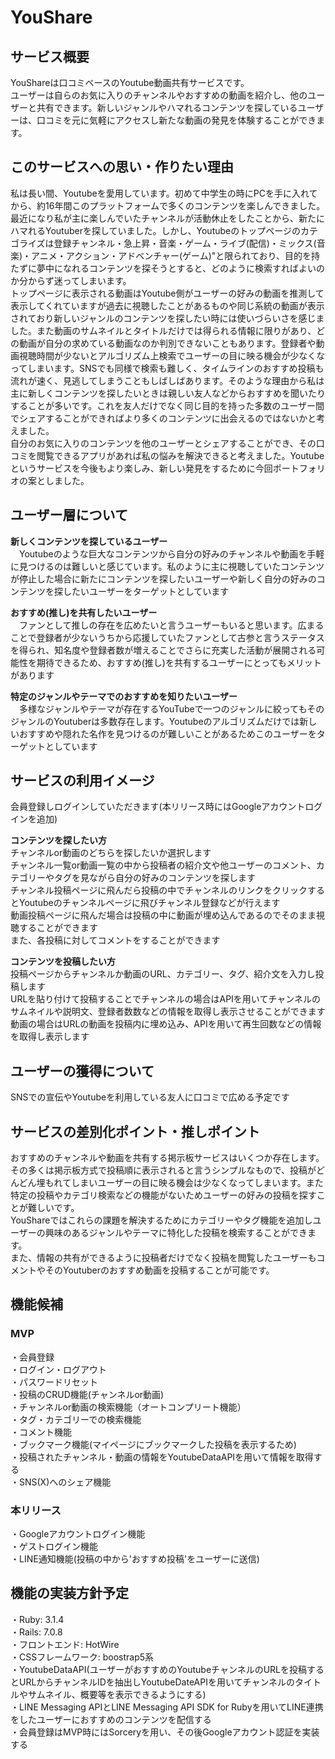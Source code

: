 # YouShare  

## サービス概要  

YouShareは口コミベースのYoutube動画共有サービスです。  
ユーザーは自らのお気に入りのチャンネルやおすすめの動画を紹介し、他のユーザーと共有できます。新しいジャンルやハマれるコンテンツを探しているユーザーは、口コミを元に気軽にアクセスし新たな動画の発見を体験することができます。  


## このサービスへの思い・作りたい理由  

私は長い間、Youtubeを愛用しています。初めて中学生の時にPCを手に入れてから、約16年間このプラットフォームで多くのコンテンツを楽しんできました。  
最近になり私が主に楽しんでいたチャンネルが活動休止をしたことから、新たにハマれるYoutuberを探していました。しかし、Youtubeのトップページのカテゴライズは登録チャンネル・急上昇・音楽・ゲーム・ライブ(配信)・ミックス(音楽)・アニメ・アクション・アドベンチャー(ゲーム)"と限られており、目的を持たずに夢中になれるコンテンツを探そうとすると、どのように検索すればよいのか分からず迷ってしまいます。  
トップページに表示される動画はYoutube側がユーザーの好みの動画を推測して表示してくれていますが過去に視聴したことがあるものや同じ系統の動画が表示されており新しいジャンルのコンテンツを探したい時には使いづらいさを感じました。また動画のサムネイルとタイトルだけでは得られる情報に限りがあり、どの動画が自分の求めている動画なのか判別できないこともあります。登録者や動画視聴時間が少ないとアルゴリズム上検索でユーザーの目に映る機会が少なくなってしまいます。SNSでも同様で検索も難しく、タイムラインのおすすめ投稿も流れが速く、見逃してしまうこともしばしばあります。そのような理由から私は主に新しくコンテンツを探したいときは親しい友人などからおすすめを聞いたりすることが多いです。これを友人だけでなく同じ目的を持った多数のユーザー間でシェアすることができればより多くのコンテンツに出会えるのではないかと考えました。  
自分のお気に入りのコンテンツを他のユーザーとシェアすることができ、その口コミを閲覧できるアプリがあれば私の悩みを解決できると考えました。Youtubeというサービスを今後もより楽しみ、新しい発見をするために今回ポートフォリオの案としました。  



## ユーザー層について  

**新しくコンテンツを探しているユーザー**  
　Youtubeのような巨大なコンテンツから自分の好みのチャンネルや動画を手軽に見つけるのは難しいと感じています。私のように主に視聴していたコンテンツが停止した場合に新たにコンテンツを探したいユーザーや新しく自分の好みのコンテンツを探したいユーザーをターゲットとしています  

**おすすめ(推し)を共有したいユーザー**  
　ファンとして推しの存在を広めたいと言うユーザーもいると思います。広まることで登録者が少ないうちから応援していたファンとして古参と言うステータスを得られ、知名度や登録者数が増えることでさらに充実した活動が展開される可能性を期待できるため、おすすめ(推し)を共有するユーザーにとってもメリットがあります  

**特定のジャンルやテーマでのおすすめを知りたいユーザー**  
　多様なジャンルやテーマが存在するYouTubeで一つのジャンルに絞ってもそのジャンルのYoutuberは多数存在します。Youtubeのアルゴリズムだけでは新しいおすすめや隠れた名作を見つけるのが難しいことがあるためこのユーザーをターゲットとしています  


## サービスの利用イメージ  

会員登録しログインしていただきます(本リリース時にはGoogleアカウントログインを追加)  

**コンテンツを探したい方**  
チャンネルor動画のどちらを探したいか選択します  
チャンネル一覧or動画一覧の中から投稿者の紹介文や他ユーザーのコメント、カテゴリーやタグを見ながら自分の好みのコンテンツを探します  
チャンネル投稿ページに飛んだら投稿の中でチャンネルのリンクをクリックするとYoutubeのチャンネルページに飛びチャンネル登録などが行えます  
動画投稿ページに飛んだ場合は投稿の中に動画が埋め込んであるのでそのまま視聴することができます  
また、各投稿に対してコメントをすることができます  

**コンテンツを投稿したい方**  
投稿ページからチャンネルか動画のURL、カテゴリー、タグ、紹介文を入力し投稿します  
URLを貼り付けて投稿することでチャンネルの場合はAPIを用いてチャンネルのサムネイルや説明文、登録者数数などの情報を取得し表示させることができます  
動画の場合はURLの動画を投稿内に埋め込み、APIを用いて再生回数などの情報を取得し表示します  

 
## ユーザーの獲得について  

SNSでの宣伝やYoutubeを利用している友人に口コミで広める予定です  

## サービスの差別化ポイント・推しポイント  

おすすめのチャンネルや動画を共有する掲示板サービスはいくつか存在します。  
その多くは掲示板方式で投稿順に表示されると言うシンプルなもので、投稿がどんどん埋もれてしまいユーザーの目に映る機会は少なくなってしまいます。また特定の投稿やカテゴリ検索などの機能がないためユーザーの好みの投稿を探すことが難しいです。  
YouShareではこれらの課題を解決するためにカテゴリーやタグ機能を追加しユーザーの興味のあるジャンルやテーマに特化した投稿を検索することができます。  
また、情報の共有ができるように投稿者だけでなく投稿を閲覧したユーザーもコメントやそのYoutuberのおすすめ動画を投稿することが可能です。  


## 機能候補  

### MVP  
・会員登録  
・ログイン・ログアウト  
・パスワードリセット  
・投稿のCRUD機能(チャンネルor動画)  
・チャンネルor動画の検索機能（オートコンプリート機能）  
・タグ・カテゴリーでの検索機能  
・コメント機能  
・ブックマーク機能(マイページにブックマークした投稿を表示するため)  
・投稿されたチャンネル・動画の情報をYoutubeDataAPIを用いて情報を取得する  
・SNS(X)へのシェア機能  

### 本リリース  
・Googleアカウントログイン機能  
・ゲストログイン機能  
・LINE通知機能(投稿の中から'おすすめ投稿'をユーザーに送信)  


## 機能の実装方針予定  

・Ruby: 3.1.4  
・Rails: 7.0.8  
・フロントエンド: HotWire  
・CSSフレームワーク: boostrap5系  
・YoutubeDataAPI(ユーザーがおすすめのYoutubeチャンネルのURLを投稿するとURLからチャンネルIDを抽出しYoutubeDateAPIを用いてチャンネルのタイトルやサムネイル、概要等を表示できるようにする)  
・LINE Messaging APIとLINE Messaging API SDK for Rubyを用いてLINE連携をしたユーザーにおすすめのコンテンツを配信する  
・会員登録はMVP時にはSorceryを用い、その後Googleアカウント認証を実装する  